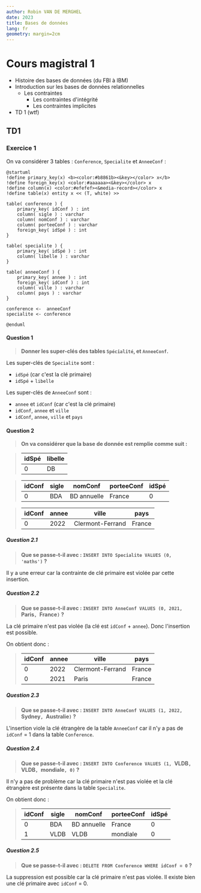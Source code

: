 ```yaml
---
author: Robin VAN DE MERGHEL
date: 2023
title: Bases de données
lang: fr
geometry: margin=2cm
---
```


# Cours magistral 1

- Histoire des bases de données (du FBI à IBM)
- Introduction sur les bases de données relationnelles
  - Les contraintes
    - Les contraintes d'intégrité
    - Les contraintes implicites
- TD 1 (wtf)

## TD1

### Exercice 1

On va considérer 3 tables : `Conference`, `Specialite` et `AnneeConf` :

```plantuml
@startuml
!define primary_key(x) <b><color:#b8861b><&key></color> x</b>
!define foreign_key(x) <color:#aaaaaa><&key></color> x
!define column(x) <color:#efefef><&media-record></color> x
!define table(x) entity x << (T, white) >>

table( conference ) {
    primary_key( idConf ) : int
    column( sigle ) : varchar
    column( nomConf ) : varchar
    column( porteeConf ) : varchar
    foreign_key( idSpé ) : int
}

table( specialite ) {
    primary_key( idSpé ) : int
    column( libelle ) : varchar
}

table( anneeConf ) {
    primary_key( annee ) : int
    foreign_key( idConf ) : int
    column( ville ) : varchar
    column( pays ) : varchar
}

conference <-  anneeConf
specialite <- conference

@enduml
```

#### Question 1

> **Donner les super-clés des tables `Spécialité`, et `AnneeConf`.**

Les super-clés de `Specialite` sont :

- `idSpé` (car c'est la clé primaire)
- `idSpé` + `libelle`

Les super-clés de `AnneeConf` sont :

- `annee` et `idConf` (car c'est la clé primaire)
- `idConf`, `annee` et `ville`
- `idConf`, `annee`, `ville` et `pays`


#### Question 2

> **On va considérer que la base de donnée est remplie comme suit :**


> | idSpé | libelle |
> |-------|---------|
> | 0     | DB |


> | idConf | sigle | nomConf | porteeConf | idSpé |
> |--------|-------|---------|------------|-------|
> | 0 | BDA | BD annuelle | France | 0 |

> | idConf | annee | ville | pays |
> |--------|-------|-------|------|
> | 0 | 2022 | Clermont-Ferrand | France |

##### Question 2.1

> **Que se passe-t-il avec : `INSERT INTO Specialite VALUES (0, 'maths')` ?**

Il y a une erreur car la contrainte de clé primaire est violée par cette insertion.

##### Question 2.2

> **Que se passe-t-il avec : `INSERT INTO AnneConf VALUES (0, 2021, `Paris`, `France`)` ?**

La clé primaire n'est pas violée (la clé est `idConf` + `annee`). Donc l'insertion est possible.

On obtient donc :

> | idConf | annee | ville | pays |
> |--------|-------|-------|------|
> | 0 | 2022 | Clermont-Ferrand | France |
> | 0 | 2021 | Paris | France |

##### Question 2.3

> **Que se passe-t-il avec : `INSERT INTO AnneConf VALUES (1, 2022, `Sydney`, `Australie`)` ?**

L'insertion viole la clé étrangère de la table `AnneeConf` car il n'y a pas de `idConf` = 1 dans la table `Conference`.

##### Question 2.4

> **Que se passe-t-il avec : `INSERT INTO Conference VALUES (1, `VLDB`, `VLDB`, `mondiale`, 0)` ?**

Il n'y a pas de problème car la clé primaire n'est pas violée et la clé étrangère est présente dans la table `Specialite`.

On obtient donc :

> | idConf | sigle | nomConf | porteeConf | idSpé |
> |--------|-------|---------|------------|-------|
> | 0 | BDA | BD annuelle | France | 0 |
> | 1 | VLDB | VLDB | mondiale | 0 |

##### Question 2.5

> **Que se passe-t-il avec : `DELETE FROM Conference WHERE idConf = 0` ?**

La suppression est possible car la clé primaire n'est pas violée. Il existe bien une clé primaire avec `idConf` = 0.